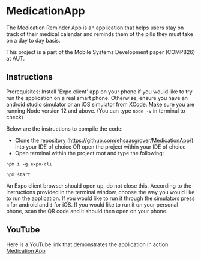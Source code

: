 # MedicationApp
The Medication Reminder App is an application that helps users stay on track of their medical calendar and reminds them of the pills they must take on a day to day basis. 

This project is a part of the Mobile Systems Development paper (COMP826) at AUT. 

## Instructions
Prerequisites: 
Install 'Expo client' app on your phone if you would like to try run the application on a real smart phone.
Otherwise, ensure you have an android studio simulator or an iOS simulator from XCode. 
Make sure you are running Node version 12 and above. (You can type `node -v` in terminal to check) 

Below are the instructions to compile the code:

 - Clone the repository (https://github.com/ehsaasgrover/MedicationApp/) into your IDE of choice OR open the project within your IDE of choice
 - Open terminal within the project root and type the following:
 
`npm i -g expo-cli`

`npm start`

An Expo client browser should open up, do not close this. 
According to the instructions provided in the terminal window, choose the way you would like to run the application. 
If you would like to run it through the simulators press `a` for android and `i` for iOS.
If you would like to run it on your personal phone, scan the QR code and it should then open on your phone. 

## YouTube
Here is a YouTube link that demonstrates the application in action: 
[Medication App](https://www.youtube.com/watch?v=riHfTBKAG2A)



